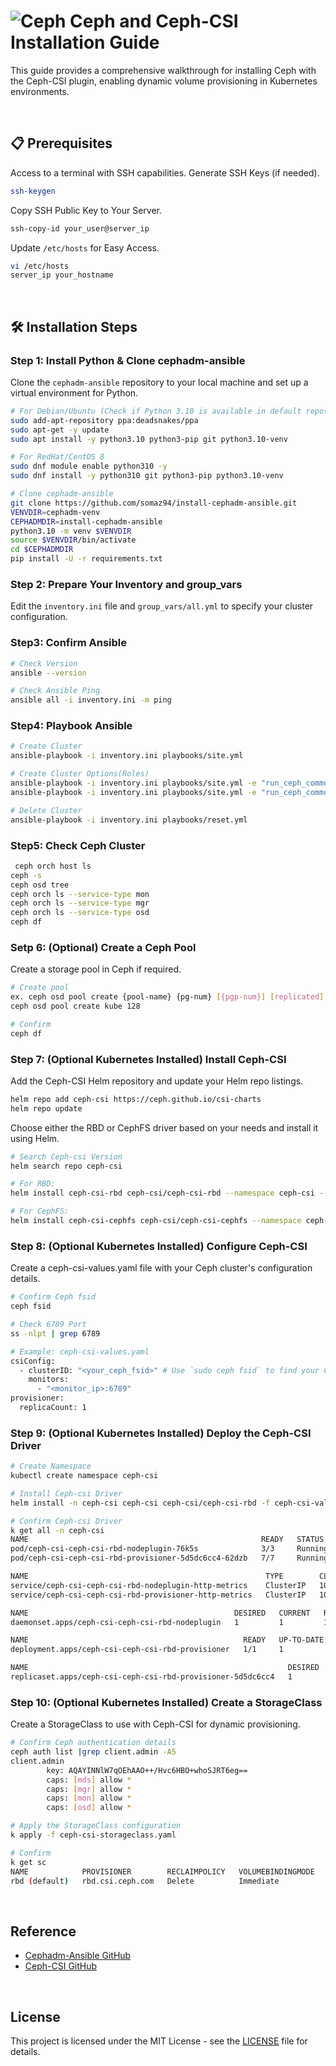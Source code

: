 # ![Ceph](https://img.shields.io/badge/-Ceph-E24C27?style=flat-square&logo=ceph&logoColor=white) Ceph and Ceph-CSI Installation Guide
This guide provides a comprehensive walkthrough for installing Ceph with the Ceph-CSI plugin, enabling dynamic volume provisioning in Kubernetes environments.

<br/>

## 📋 Prerequisites
Access to a terminal with SSH capabilities.
Generate SSH Keys (if needed).
  ```bash
  ssh-keygen 
  ```
Copy SSH Public Key to Your Server.
  ```bash
  ssh-copy-id your_user@server_ip
  ```
Update `/etc/hosts` for Easy Access.
  ```bash
  vi /etc/hosts
  server_ip your_hostname
  ```

<br/>

## 🛠️ Installation Steps

### Step 1: Install Python & Clone cephadm-ansible
Clone the `cephadm-ansible` repository to your local machine and set up a virtual environment for Python.
```bash
# For Debian/Ubuntu (Check if Python 3.10 is available in default repos first)
sudo add-apt-repository ppa:deadsnakes/ppa
sudo apt-get -y update
sudo apt install -y python3.10 python3-pip git python3.10-venv

# For RedHat/CentOS 8
sudo dnf module enable python310 -y
sudo dnf install -y python310 git python3-pip python3.10-venv

# Clone cephadm-ansible
git clone https://github.com/somaz94/install-cephadm-ansible.git
VENVDIR=cephadm-venv
CEPHADMDIR=install-cephadm-ansible
python3.10 -m venv $VENVDIR
source $VENVDIR/bin/activate
cd $CEPHADMDIR
pip install -U -r requirements.txt
```

### Step 2: Prepare Your Inventory and group_vars
Edit the `inventory.ini` file and `group_vars/all.yml` to specify your cluster configuration.

### Step3: Confirm Ansible
```bash
# Check Version
ansible --version

# Check Ansible Ping
ansible all -i inventory.ini -m ping
```

### Step4: Playbook Ansible
```bash
# Create Cluster
ansible-playbook -i inventory.ini playbooks/site.yml

# Create Cluster Options(Roles)
ansible-playbook -i inventory.ini playbooks/site.yml -e "run_ceph_common=true run_ceph_deploy=false"
ansible-playbook -i inventory.ini playbooks/site.yml -e "run_ceph_common=false run_ceph_deploy=true"

# Delete Cluster
ansible-playbook -i inventory.ini playbooks/reset.yml

```

### Step5: Check Ceph Cluster
```bash
 ceph orch host ls
ceph -s
ceph osd tree
ceph orch ls --service-type mon
ceph orch ls --service-type mgr
ceph orch ls --service-type osd
ceph df
```
### Setp 6: (Optional) Create a Ceph Pool

Create a storage pool in Ceph if required.
```bash
# Create pool
ex. ceph osd pool create {pool-name} {pg-num} [{pgp-num}] [replicated] [crush-rule-name] [expected-num-objects]
ceph osd pool create kube 128

# Confirm
ceph df
```

### Step 7: (Optional Kubernetes Installed) Install Ceph-CSI

Add the Ceph-CSI Helm repository and update your Helm repo listings.
```bash
helm repo add ceph-csi https://ceph.github.io/csi-charts
helm repo update
```

Choose either the RBD or CephFS driver based on your needs and install it using Helm.

```bash
# Search Ceph-csi Version
helm search repo ceph-csi

# For RBD:
helm install ceph-csi-rbd ceph-csi/ceph-csi-rbd --namespace ceph-csi --create-namespace --version <chart_version>

# For CephFS:
helm install ceph-csi-cephfs ceph-csi/ceph-csi-cephfs --namespace ceph-csi --create-namespace --version <chart_version>
```

### Step 8: (Optional Kubernetes Installed) Configure Ceph-CSI
Create a ceph-csi-values.yaml file with your Ceph cluster's configuration details.

```bash
# Confirm Ceph fsid
ceph fsid

# Check 6789 Port
ss -nlpt | grep 6789

# Example: ceph-csi-values.yaml
csiConfig:
  - clusterID: "<your_ceph_fsid>" # Use `sudo ceph fsid` to find your Ceph fsid
    monitors:
      - "<monitor_ip>:6789"
provisioner:
  replicaCount: 1
```

### Step 9: (Optional Kubernetes Installed) Deploy the Ceph-CSI Driver
```bash
# Create Namespace 
kubectl create namespace ceph-csi

# Install Ceph-csi Driver
helm install -n ceph-csi ceph-csi ceph-csi/ceph-csi-rbd -f ceph-csi-values.yaml

# Confirm Ceph-csi Driver
k get all -n ceph-csi
NAME                                                    READY   STATUS    RESTARTS   AGE
pod/ceph-csi-ceph-csi-rbd-nodeplugin-76k5s              3/3     Running   0          3s
pod/ceph-csi-ceph-csi-rbd-provisioner-5d5dc6cc4-62dzb   7/7     Running   0          3s

NAME                                                     TYPE        CLUSTER-IP      EXTERNAL-IP   PORT(S)    AGE
service/ceph-csi-ceph-csi-rbd-nodeplugin-http-metrics    ClusterIP   10.233.37.117   <none>        8080/TCP   3s
service/ceph-csi-ceph-csi-rbd-provisioner-http-metrics   ClusterIP   10.233.41.120   <none>        8080/TCP   3s

NAME                                              DESIRED   CURRENT   READY   UP-TO-DATE   AVAILABLE   NODE SELECTOR   AGE
daemonset.apps/ceph-csi-ceph-csi-rbd-nodeplugin   1         1         1       1            1           <none>          3s

NAME                                                READY   UP-TO-DATE   AVAILABLE   AGE
deployment.apps/ceph-csi-ceph-csi-rbd-provisioner   1/1     1            1           3s

NAME                                                          DESIRED   CURRENT   READY   AGE
replicaset.apps/ceph-csi-ceph-csi-rbd-provisioner-5d5dc6cc4   1         1         1       3s
```

### Step 10: (Optional Kubernetes Installed) Create a StorageClass
Create a StorageClass to use with Ceph-CSI for dynamic provisioning.

```bash
# Confirm Ceph authentication details
ceph auth list |grep client.admin -A5
client.admin
        key: AQAYINNlW7qOEhAAO++/Hvc6HBO+whoSJRT6eg==
        caps: [mds] allow *
        caps: [mgr] allow *
        caps: [mon] allow *
        caps: [osd] allow *

# Apply the StorageClass configuration
k apply -f ceph-csi-storageclass.yaml 

# Confirm
k get sc
NAME            PROVISIONER        RECLAIMPOLICY   VOLUMEBINDINGMODE   ALLOWVOLUMEEXPANSION   AGE
rbd (default)   rbd.csi.ceph.com   Delete          Immediate           true      
```

<br/>

## Reference
- [Cephadm-Ansible GitHub](https://github.com/ceph/cephadm-ansible)
- [Ceph-CSI GitHub](https://github.com/ceph/ceph-csi)

<br/>

## License
This project is licensed under the MIT License - see the [LICENSE](LICENSE) file for details.
